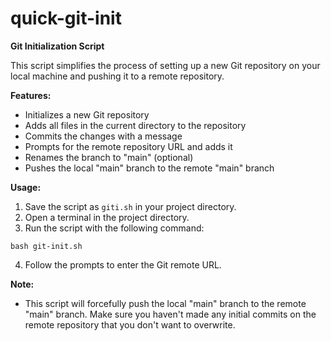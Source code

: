 # quick-git-init


**Git Initialization Script**

This script simplifies the process of setting up a new Git repository on your local machine and pushing it to a remote repository.

**Features:**

* Initializes a new Git repository
* Adds all files in the current directory to the repository
* Commits the changes with a message
* Prompts for the remote repository URL and adds it
* Renames the branch to "main" (optional)
* Pushes the local "main" branch to the remote "main" branch

**Usage:**

1. Save the script as `giti.sh` in your project directory.
2. Open a terminal in the project directory.
3. Run the script with the following command:

```
bash git-init.sh
```

4. Follow the prompts to enter the Git remote URL.

**Note:**

* This script will forcefully push the local "main" branch to the remote "main" branch. Make sure you haven't made any initial commits on the remote repository that you don't want to overwrite.
